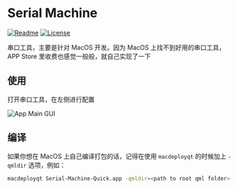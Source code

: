 # Serial Machine

[![Readme](https://img.shields.io/badge/Language-English-brightgreen)](./README.md) [![License](https://img.shields.io/badge/License-GPLv3-yellowgreen)](./LICENSE)

串口工具，主要是针对 MacOS 开发。因为 MacOS 上找不到好用的串口工具，APP Store 里收费也感觉一般般，就自己实现了一下

## 使用

打开串口工具，在左侧进行配置

![App Main GUI](./res/app_gui.png)

## 编译

如果你想在 MacOS 上自己编译打包的话，记得在使用 `macdeployqt` 的时候加上 `-qmldir` 选项，例如：

``` zsh
macdeployqt Serial-Machine-Quick.app -qmldir=<path to root qml folder> -no-strip -always-overwrite [-dmg]
```
